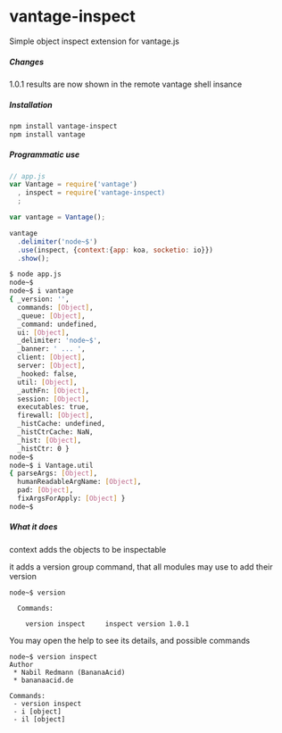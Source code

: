 # vantage-inspect

Simple object inspect extension for vantage.js

##### Changes
1.0.1 results are now shown in the remote vantage shell insance

##### Installation

```bash
npm install vantage-inspect
npm install vantage
```

##### Programmatic use

```js
// app.js
var Vantage = require('vantage')
  , inspect = require('vantage-inspect)
  ;

var vantage = Vantage();

vantage
  .delimiter('node~$')
  .use(inspect, {context:{app: koa, socketio: io}})
  .show();
```

```bash
$ node app.js
node~$ 
node~$ i vantage
{ _version: '',
  commands: [Object],
  _queue: [Object],
  _command: undefined,
  ui: [Object],
  _delimiter: 'node~$',
  _banner: ' ... ',
  client: [Object],
  server: [Object],
  _hooked: false,
  util: [Object],
  _authFn: [Object],
  session: [Object],
  executables: true,
  firewall: [Object],
  _histCache: undefined,
  _histCtrCache: NaN,
  _hist: [Object],
  _histCtr: 0 }
node~$
node~$ i Vantage.util
{ parseArgs: [Object],
  humanReadableArgName: [Object],
  pad: [Object],
  fixArgsForApply: [Object] }
node~$
```

##### What it does

context adds the objects to be inspectable


it adds a version group command, that all modules may use to add their version
```
node~$ version

  Commands:

    version inspect     inspect version 1.0.1

```

You may open the help to see its details, and possible commands
```
node~$ version inspect
Author
 * Nabil Redmann (BananaAcid)
 * bananaacid.de

Commands:
 - version inspect
 - i [object]
 - il [object]
```